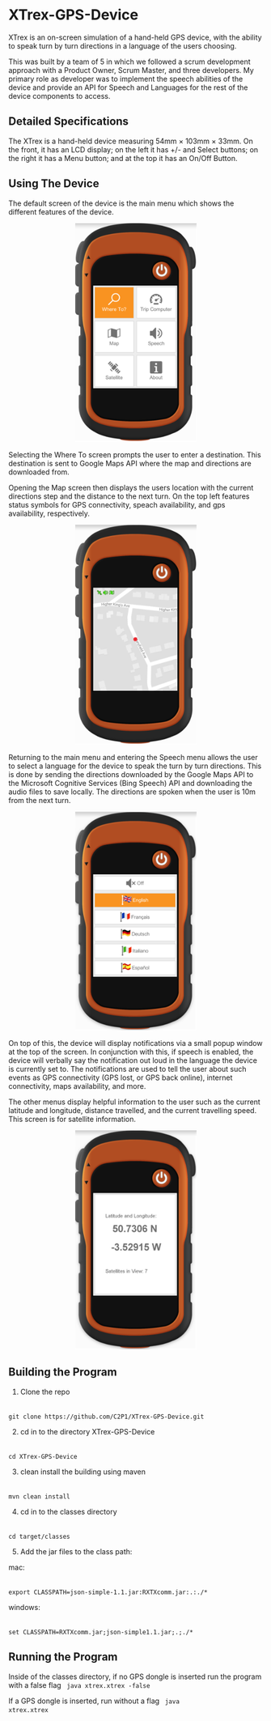 # XTrex-GPS-Device

XTrex is an on-screen simulation of a hand-held GPS device, with the ability to speak turn by turn directions in a language of the users choosing.   

This was built by a team of 5 in which we followed a scrum development approach with a Product Owner, Scrum Master, and three developers. My primary role as developer was to implement the speech abilities of the device and provide an API for Speech and Languages for the rest of the device components to access. 

## Detailed Specifications
The XTrex is a hand-held device measuring 54mm × 103mm × 33mm. On the front, it has an LCD display; on the left it has +/- and Select buttons; on the right it has a Menu button; and at the top it has an On/Off Button. 

## Using The Device

The default screen of the device is the main menu which shows the different features of the device. 

<p align="center">
<img src="https://github.com/C2P1/XTrex-GPS-Device/blob/master/src/main/resources/img/MainMenu.png" width="240">
</p>

Selecting the Where To screen prompts the user to enter a destination. This destination is sent to Google Maps API where the map and directions are downloaded from. 

Opening the Map screen  then displays the users location with the current directions step and the distance to the next turn. On the top left features status symbols for GPS connectivity, speach availability, and gps availability, respectively. 

<p align="center">
<img src="https://github.com/C2P1/XTrex-GPS-Device/blob/master/src/main/resources/img/MapMode.png" width="240">
</p>

Returning to the main menu and entering the Speech menu allows the user to select a language for the device to speak the turn by turn directions. 
This is done by sending the directions downloaded by the Google Maps API to the Microsoft Cognitive Services (Bing Speech) API and downloading the audio files to save locally. The directions are spoken when the user is 10m from the next turn. 

<p align="center">
<img src="https://github.com/C2P1/XTrex-GPS-Device/blob/master/src/main/resources/img/LanguageMenu.png" width="240">
</p>

On top of this, the device will display notifications via a small popup window at the top of the screen. In conjunction with this, if speech is enabled, the device will verbally say the notification out loud in the language the device is currently set to. The notifications are used to tell the user about such events as GPS connectivity (GPS lost, or GPS back online), internet connectivity, maps availability, and more. 

The other menus display helpful information to the user such as the current latitude and longitude, distance travelled, and the current travelling speed. This screen is for satellite information. 

<p align="center">
<img src="https://github.com/C2P1/XTrex-GPS-Device/blob/master/src/main/resources/img/Satellite.png" width="240">
</p>

## Building the Program

1. Clone the repo
<code> 
git clone https://github.com/C2P1/XTrex-GPS-Device.git
</code> 


2. cd in to the directory  XTrex-GPS-Device 
<code> 
cd XTrex-GPS-Device
</code> 


3. clean install the building using maven
<code>
mvn clean install
</code>


4. cd in to the classes directory
<code>
cd target/classes
</code>


5. Add the jar files to the class path:  

mac:   


<code>
export CLASSPATH=json-simple-1.1.jar:RXTXcomm.jar:.:./*
</code>


windows:  

<code>
set CLASSPATH=RXTXcomm.jar;json-simple1.1.jar;.;./*
</code>

## Running the Program 

Inside of the classes directory, if no GPS dongle is inserted run the program with a false flag
<code>
java xtrex.xtrex -false
</code>


If a GPS dongle is inserted, run without a flag
<code>
java xtrex.xtrex
</code>







